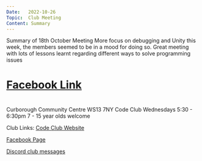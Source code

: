 ```yaml
---
Date:   2022-10-26
Topic:  Club Meeting
Content: Summary
---
```

Summary of 18th October Meeting More focus on debugging and Unity this week, the members seemed to be in a mood for doing so. Great meeting with lots of lessons learnt regarding different ways to solve programming issues

# [Facebook Link](https://www.facebook.com/720665616418529/posts/624768346008257)

#
Curborough Community Centre
WS13 7NY
Code Club
Wednesdays 5:30 - 6:30pm
7 - 15 year olds welcome

Club Links:
[Code Club Website](https://lichfield-code-club.github.io/)

[Facebook Page](https://www.facebook.com/LichfieldCoders)

[Discord club messages](https://discord.gg/szz6xGK)
